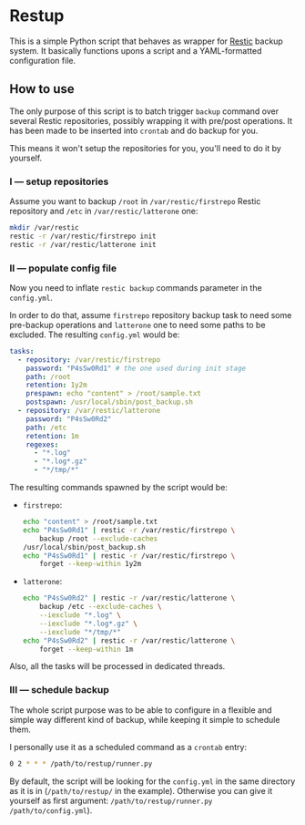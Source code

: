 # Restup

This is a simple Python script that behaves as wrapper for [Restic](https://github.com/restic) backup system.
It basically functions upons a script and a YAML-formatted configuration file.

## How to use

The only purpose of this script is to batch trigger `backup` command over several Restic repositories, possibly wrapping it with pre/post operations. It has been made to be inserted into `crontab` and do backup for you.

This means it won't setup the repositories for you, you'll need to do it by yourself.

### I — setup repositories

Assume you want to backup `/root` in `/var/restic/firstrepo` Restic repository and `/etc` in `/var/restic/latterone` one:

```bash
mkdir /var/restic
restic -r /var/restic/firstrepo init
restic -r /var/restic/latterone init
```

### II — populate config file

Now you need to inflate `restic backup` commands parameter in the `config.yml`.

In order to do that, assume `firstrepo` repository backup task to need some pre-backup operations and `latterone` one to need some paths to be excluded. The resulting `config.yml` would be:

```yaml
tasks:
  - repository: /var/restic/firstrepo
    password: "P4sSw0Rd1" # the one used during init stage
    path: /root
    retention: 1y2m
    prespawn: echo "content" > /root/sample.txt
    postspawn: /usr/local/sbin/post_backup.sh
  - repository: /var/restic/latterone
    password: "P4sSw0Rd2"
    path: /etc
    retention: 1m
    regexes:
      - "*.log"
      - "*.log*.gz"
      - "*/tmp/*"
```

The resulting commands spawned by the script would be:

- `firstrepo`:
  ```bash
  echo "content" > /root/sample.txt
  echo "P4sSw0Rd1" | restic -r /var/restic/firstrepo \
      backup /root --exclude-caches
  /usr/local/sbin/post_backup.sh
  echo "P4sSw0Rd1" | restic -r /var/restic/firstrepo \
      forget --keep-within 1y2m
  ```
- `latterone`:
  ```bash
  echo "P4sSw0Rd2" | restic -r /var/restic/latterone \
      backup /etc --exclude-caches \
      --iexclude "*.log" \
      --iexclude "*.log*.gz" \
      --iexclude "*/tmp/*"
  echo "P4sSw0Rd2" | restic -r /var/restic/latterone \
      forget --keep-within 1m
  ```

Also, all the tasks will be processed in dedicated threads.

### III — schedule backup

The whole script purpose was to be able to configure in a flexible and simple way different kind of backup, while keeping it simple to schedule them.

I personally use it as a scheduled command as a `crontab` entry:

```bash
0 2 * * * /path/to/restup/runner.py
```

By default, the script will be looking for the `config.yml` in the same directory as it is in (`/path/to/restup/` in the example). Otherwise you can give it yourself as first argument: `/path/to/restup/runner.py /path/to/config.yml`).

